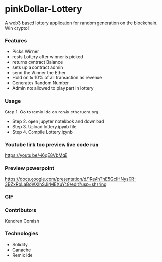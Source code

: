 # pinkDollar-Lottery
A web3 based lottery application  for random generation on the blockchain. Win crypto!


### Features 
- Picks Winner 
- rests Lottery after winner is picked
- returns contract Balance 
- sets up a contract admin 
- send the Winner the Ether
- Hold on to 10% of all transaction as revenue 
- Generates Random Number
- Admin not allowed to play part in lottery

### Usage
Step 1. Go to remix ide on remix.etheruem.org
- Step 2. open jupyter notebbok and download
- Step 3. Upload lottery.ipynb file
- Step 4. Compile Lottery.ipynb

### Youtube link too preview live code run
<https://youtu.be/-i6qE8VbMqE>

### Preview powerpoint
<https://docs.google.com/presentation/d/1ReAhThE5GcIHNysCR-3BZxRbLaBoWXIhSJirMEXuY48/edit?usp=sharing>



### GIF




### Contributors
Kendren Cornish

### Technologies
- Solidity
- Ganache
- Remix Ide
